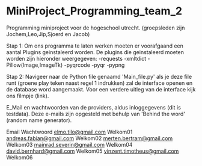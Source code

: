 # MiniProject_Programming_team_2
Programming miniproject voor de hogeschool utrecht. (groepsleden zijn Jochem,Leo,Jip,Sjoerd en Jacob)

Stap 1:
Om ons programma te laten werken moeten er voorafgaand een aantal Plugins geinstaleerd worden. De plugins die geinstaleerd moeten worden zijn hieronder weergegeven:
-requests
-xmltdict
-Pillow(Image,ImageTk)
-pyqrcode
-pyqr
-pypng

Stap 2:
Navigeer naar de Python file genaamd 'Main_file.py' als je deze file runt (groene play teken naast regel 1 indrukken) zal de interface openen en de database word aangemaakt.
Voor een verdere uitleg van de interface kijk ons filmpje (link).





E_Mail en wachtwoorden van de providers, aldus inloggegevens (dit is testdata). Deze e-mails zijn opgesteld met behulp van 'Behind the word' (random name generator).

Email                       Wachtwoord
elmo.tilo@gmail.com	        Welkom01
andreas.fabian@gmail.com	Welkom02
merten.bertram@gmail.com	Welkom03
mainrad.severin@gmail.com	Welkom04
david.bernhard@gmail.com	Welkom05
vinzent.timotheus@gmail.com	Welkom06

